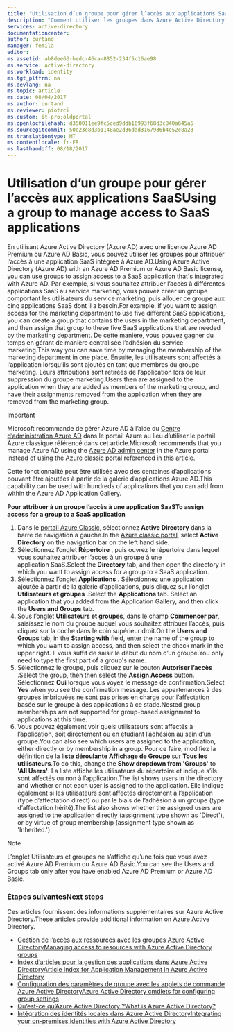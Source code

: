 ```yaml
---
title: "Utilisation d’un groupe pour gérer l’accès aux applications SaaS| Microsoft Docs"
description: "Comment utiliser les groupes dans Azure Active Directory Premium ou Basic pour attribuer l’accès à des applications SaaS intégrées à Azure Active Directory."
services: active-directory
documentationcenter: 
author: curtand
manager: femila
editor: 
ms.assetid: ab8dee63-bedc-46ca-8852-234f5c16ae98
ms.service: active-directory
ms.workload: identity
ms.tgt_pltfrm: na
ms.devlang: na
ms.topic: article
ms.date: 08/04/2017
ms.author: curtand
ms.reviewer: piotrci
ms.custom: it-pro;oldportal
ms.openlocfilehash: d350011ee9fc5ced9ddb16993f68d3c840a645a5
ms.sourcegitcommit: 50e23e8d3b1148ae2d36dad3167936b4e52c8a23
ms.translationtype: MT
ms.contentlocale: fr-FR
ms.lasthandoff: 08/18/2017
---
```

# <a name="using-a-group-to-manage-access-to-saas-applications"></a><span data-ttu-id="0d0c0-103">Utilisation d’un groupe pour gérer l’accès aux applications SaaS</span><span class="sxs-lookup"><span data-stu-id="0d0c0-103">Using a group to manage access to SaaS applications</span></span>
<span data-ttu-id="0d0c0-104">En utilisant Azure Active Directory (Azure AD) avec une licence Azure AD Premium ou Azure AD Basic, vous pouvez utiliser les groupes pour attribuer l’accès à une application SaaS intégrée à Azure AD.</span><span class="sxs-lookup"><span data-stu-id="0d0c0-104">Using Azure Active Directory (Azure AD) with an Azure AD Premium or Azure AD Basic license, you can use groups to assign access to a SaaS application that's integrated with Azure AD.</span></span> <span data-ttu-id="0d0c0-105">Par exemple, si vous souhaitez attribuer l’accès à différentes applications SaaS au service marketing, vous pouvez créer un groupe comportant les utilisateurs du service marketing, puis allouer ce groupe aux cinq applications SaaS dont il a besoin.</span><span class="sxs-lookup"><span data-stu-id="0d0c0-105">For example, if you want to assign access for the marketing department to use five different SaaS applications, you can create a group that contains the users in the marketing department, and then assign that group to these five SaaS applications that are needed by the marketing department.</span></span> <span data-ttu-id="0d0c0-106">De cette manière, vous pouvez gagner du temps en gérant de manière centralisée l’adhésion du service marketing.</span><span class="sxs-lookup"><span data-stu-id="0d0c0-106">This way you can save time by managing the membership of the marketing department in one place.</span></span> <span data-ttu-id="0d0c0-107">Ensuite, les utilisateurs sont affectés à l’application lorsqu’ils sont ajoutés en tant que membres du groupe marketing. Leurs attributions sont retirées de l’application lors de leur suppression du groupe marketing.</span><span class="sxs-lookup"><span data-stu-id="0d0c0-107">Users then are assigned to the application when they are added as members of the marketing group, and have their assignments removed from the application when they are removed from the marketing group.</span></span>

> [!IMPORTANT]
> <span data-ttu-id="0d0c0-108">Microsoft recommande de gérer Azure AD à l’aide du [Centre d’administration Azure AD](https://aad.portal.azure.com) dans le portail Azure au lieu d’utiliser le portail Azure classique référencé dans cet article.</span><span class="sxs-lookup"><span data-stu-id="0d0c0-108">Microsoft recommends that you manage Azure AD using the [Azure AD admin center](https://aad.portal.azure.com) in the Azure portal instead of using the Azure classic portal referenced in this article.</span></span> 

<span data-ttu-id="0d0c0-109">Cette fonctionnalité peut être utilisée avec des centaines d’applications pouvant être ajoutées à partir de la galerie d’applications Azure AD.</span><span class="sxs-lookup"><span data-stu-id="0d0c0-109">This capability can be used with hundreds of applications that you can add from within the Azure AD Application Gallery.</span></span>

<span data-ttu-id="0d0c0-110">**Pour attribuer à un groupe l’accès à une application SaaS**</span><span class="sxs-lookup"><span data-stu-id="0d0c0-110">**To assign access for a group to a SaaS application**</span></span>

1. <span data-ttu-id="0d0c0-111">Dans le [portail Azure Classic](https://manage.windowsazure.com), sélectionnez **Active Directory** dans la barre de navigation à gauche.</span><span class="sxs-lookup"><span data-stu-id="0d0c0-111">In the [Azure classic portal](https://manage.windowsazure.com), select **Active Directory** on the navigation bar on the left hand side.</span></span>
2. <span data-ttu-id="0d0c0-112">Sélectionnez l’onglet **Répertoire** , puis ouvrez le répertoire dans lequel vous souhaitez attribuer l’accès à un groupe à une application SaaS.</span><span class="sxs-lookup"><span data-stu-id="0d0c0-112">Select the **Directory** tab, and then open the directory in which you want to assign access for a group to a SaaS application.</span></span>
3. <span data-ttu-id="0d0c0-113">Sélectionnez l’onglet **Applications** . Sélectionnez une application ajoutée à partir de la galerie d’applications, puis cliquez sur l’onglet **Utilisateurs et groupes** .</span><span class="sxs-lookup"><span data-stu-id="0d0c0-113">Select the **Applications** tab. Select an application that you added from the Application Gallery, and then click  the **Users and Groups** tab.</span></span>
4. <span data-ttu-id="0d0c0-114">Sous l’onglet **Utilisateurs et groupes**, dans le champ **Commencer par**, saisissez le nom du groupe auquel vous souhaitez attribuer l’accès, puis cliquez sur la coche dans le coin supérieur droit.</span><span class="sxs-lookup"><span data-stu-id="0d0c0-114">On the **Users and Groups** tab, in the **Starting with** field, enter the name of the group to which you want to assign access, and then select the check mark in the upper right.</span></span> <span data-ttu-id="0d0c0-115">Il vous suffit de saisir le début du nom d’un groupe.</span><span class="sxs-lookup"><span data-stu-id="0d0c0-115">You only need to type the first part of a group's name.</span></span>
5. <span data-ttu-id="0d0c0-116">Sélectionnez le groupe, puis cliquez sur le bouton **Autoriser l’accès** .</span><span class="sxs-lookup"><span data-stu-id="0d0c0-116">Select the group, then then select the **Assign Access** button.</span></span> <span data-ttu-id="0d0c0-117">Sélectionnez **Oui** lorsque vous voyez le message de confirmation.</span><span class="sxs-lookup"><span data-stu-id="0d0c0-117">Select **Yes** when you see the confirmation message.</span></span> <span data-ttu-id="0d0c0-118">Les appartenances à des groupes imbriquées ne sont pas prises en charge pour l’affectation basée sur le groupe à des applications à ce stade.</span><span class="sxs-lookup"><span data-stu-id="0d0c0-118">Nested group memberships are not supported for group-based assignment to applications at this time.</span></span>
6. <span data-ttu-id="0d0c0-119">Vous pouvez également voir quels utilisateurs sont affectés à l’application, soit directement ou en étudiant l’adhésion au sein d’un groupe.</span><span class="sxs-lookup"><span data-stu-id="0d0c0-119">You can also see which users are assigned to the application, either directly or by membership in a group.</span></span> <span data-ttu-id="0d0c0-120">Pour ce faire, modifiez la définition de la **liste déroulante Affichage de Groupe** sur **Tous les utilisateurs**.</span><span class="sxs-lookup"><span data-stu-id="0d0c0-120">To do this, change the **Show dropdown from 'Groups'** to **'All Users'**.</span></span> <span data-ttu-id="0d0c0-121">La liste affiche les utilisateurs du répertoire et indique s’ils sont affectés ou non à l’application.</span><span class="sxs-lookup"><span data-stu-id="0d0c0-121">The list shows users in the directory and whether or not each user is assigned to the application.</span></span> <span data-ttu-id="0d0c0-122">Elle indique également si les utilisateurs sont affectés directement à l’application (type d’affectation direct) ou par le biais de l’adhésion à un groupe (type d’affectation hérité).</span><span class="sxs-lookup"><span data-stu-id="0d0c0-122">The list also shows whether the assigned users are assigned to the application directly (assignment type shown as 'Direct'), or by virtue of group membership (assignment type shown as 'Inherited.')</span></span>

> [!NOTE]
> <span data-ttu-id="0d0c0-123">L’onglet Utilisateurs et groupes ne s’affiche qu’une fois que vous avez activé Azure AD Premium ou Azure AD Basic.</span><span class="sxs-lookup"><span data-stu-id="0d0c0-123">You can see the Users and Groups tab only after you have enabled Azure AD Premium or Azure AD Basic.</span></span>
>
>

### <a name="next-steps"></a><span data-ttu-id="0d0c0-124">Étapes suivantes</span><span class="sxs-lookup"><span data-stu-id="0d0c0-124">Next steps</span></span>
<span data-ttu-id="0d0c0-125">Ces articles fournissent des informations supplémentaires sur Azure Active Directory.</span><span class="sxs-lookup"><span data-stu-id="0d0c0-125">These articles provide additional information on Azure Active Directory.</span></span>

* [<span data-ttu-id="0d0c0-126">Gestion de l’accès aux ressources avec les groupes Azure Active Directory</span><span class="sxs-lookup"><span data-stu-id="0d0c0-126">Managing access to resources with Azure Active Directory groups</span></span>](active-directory-manage-groups.md)
* [<span data-ttu-id="0d0c0-127">Index d’articles pour la gestion des applications dans Azure Active Directory</span><span class="sxs-lookup"><span data-stu-id="0d0c0-127">Article Index for Application Management in Azure Active Directory</span></span>](active-directory-apps-index.md)
* [<span data-ttu-id="0d0c0-128">Configuration des paramètres de groupe avec les applets de commande Azure Active Directory</span><span class="sxs-lookup"><span data-stu-id="0d0c0-128">Azure Active Directory cmdlets for configuring group settings</span></span>](active-directory-accessmanagement-groups-settings-cmdlets.md)
* [<span data-ttu-id="0d0c0-129">Qu’est-ce qu’Azure Active Directory ?</span><span class="sxs-lookup"><span data-stu-id="0d0c0-129">What is Azure Active Directory?</span></span>](active-directory-whatis.md)
* [<span data-ttu-id="0d0c0-130">Intégration des identités locales dans Azure Active Directory</span><span class="sxs-lookup"><span data-stu-id="0d0c0-130">Integrating your on-premises identities with Azure Active Directory</span></span>](active-directory-aadconnect.md)
